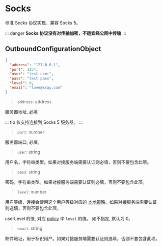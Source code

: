 # Socks

标准 Socks 协议实现，兼容 Socks 5。

::: danger
**Socks 协议没有对传输加密，不适宜经公网中传输**
:::

## OutboundConfigurationObject

```json
{
  "address": "127.0.0.1",
  "port": 1234,
  "user": "test user",
  "pass": "test pass",
  "level": 0,
  "email": "love@xray.com"
}
```

> `address`: address

服务器地址, 必填

::: tip
仅支持连接到 Socks 5 服务器。
:::

> `port`: number

服务器端口, 必填。

> `user`: string

用户名，字符串类型。如果对接服务端需要认证则必填，否则不要包含此项。

> `pass`: string

密码，字符串类型。如果对接服务端需要认证则必填，否则不要包含此项。

> `level`: number

用户等级，连接会使用这个用户等级对应的 [本地策略](../policy.md#levelpolicyobject)。如果对接服务端需要认证则选填，否则不要包含此项。

userLevel 的值, 对应 [policy](../policy.md#policyobject) 中 `level` 的值。 如不指定, 默认为 0。

> `email`: string

邮件地址，用于标识用户。如果对接服务端需要认证则选填，否则不要包含此项。
